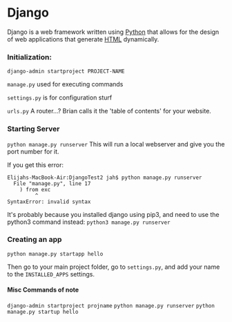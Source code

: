# Django

Django is a web framework written using [Python](/wiki/Python) that allows for the design of web applications that generate [HTML](/wiki/HTML) dynamically.

### Initialization:
`django-admin startproject PROJECT-NAME`

`manage.py`
used for executing commands

`settings.py`
is for configuration sturf

`urls.py`
A router...? Brian calls it the 'table of contents' for your website.


### Starting Server

`python manage.py runserver`
This will run a local webserver and give you the port number for it.

If you get this error:
```
Elijahs-MacBook-Air:DjangoTest2 jah$ python manage.py runserver
  File "manage.py", line 17
    ) from exc
         ^
SyntaxError: invalid syntax
```
It's probably because you installed django using pip3, and need to use the python3 command instead:
`python3 manage.py runserver`


### Creating an app
`python manage.py startapp hello`

Then go to your main project folder, go to `settings.py`, and add your name to the `INSTALLED_APPS` settings.

#### Misc Commands of note
`django-admin startproject projname`
`python manage.py runserver`
`python manage.py startup hello`